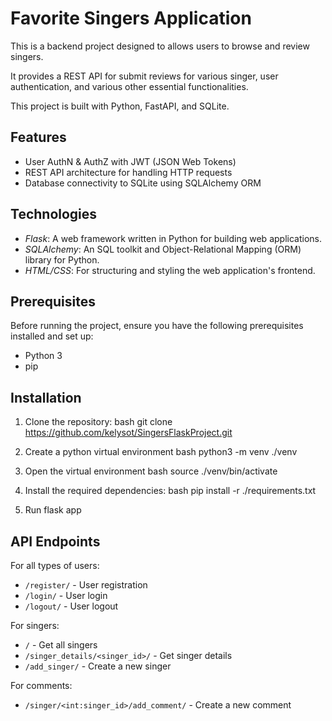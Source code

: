 #  Favorite Singers Application

This is a backend project designed to allows users to browse and review singers. 

It provides a REST API for submit reviews for various singer, user authentication, and various other essential functionalities. 

This project is built with Python, FastAPI, and SQLite.


## Features

- User AuthN & AuthZ with JWT (JSON Web Tokens)
- REST API architecture for handling HTTP requests
- Database connectivity to SQLite using SQLAlchemy ORM

## Technologies 

- *Flask*: A web framework written in Python for building web applications.
- *SQLAlchemy*: An SQL toolkit and Object-Relational Mapping (ORM) library for Python.
- *HTML/CSS*: For structuring and styling the web application's frontend.


## Prerequisites

Before running the project, ensure you have the following prerequisites installed and set up:

- Python 3
- pip

## Installation

1. Clone the repository:
   bash
   git clone https://github.com/kelysot/SingersFlaskProject.git

2. Create a python virtual environment
   bash
   python3 -m venv ./venv

3. Open the virtual environment
   bash
   source ./venv/bin/activate
   
4. Install the required dependencies:
   bash
   pip install -r ./requirements.txt
5. Run flask app


## API Endpoints

For all types of users:

- `/register/` - User registration 
- `/login/` - User login 
- `/logout/` - User logout

For singers:
- `/` - Get all singers
- `/singer_details/<singer_id>/` - Get singer details
- `/add_singer/` - Create a new singer

For comments:
- `/singer/<int:singer_id>/add_comment/` - Create a new comment
